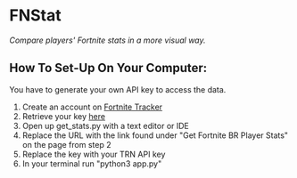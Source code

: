 # FNStat
*Compare players' Fortnite stats in a more visual way.*

## How To Set-Up On Your Computer:
You have to generate your own API key to access the data.
1. Create an account on [Fortnite Tracker](https://thetrackernetwork.com/auth/login?domain=fortnitetracker.com&returnUrl=/)
2. Retrieve your key [here](https://fortnitetracker.com/site-api)
3. Open up get_stats.py with a text editor or IDE
4. Replace the URL with the link found under "Get Fortnite BR Player Stats" on the page from step 2
5. Replace the key with your TRN API key
6. In your terminal run "python3 app.py"
